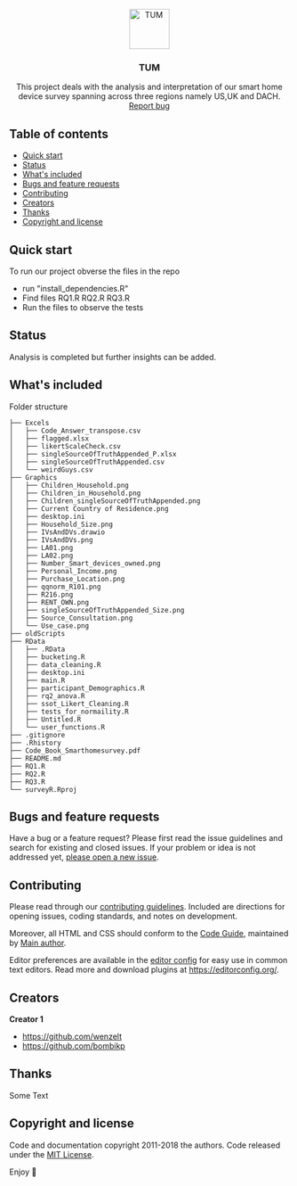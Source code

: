 <p align="center">
  <a href="https://example.com/">
    <img src="https://upload.wikimedia.org/wikipedia/commons/b/ba/Tum_logo.gif" alt="TUM" width=72 height=72>
  </a>

  <h3 align="center">TUM</h3>

  <p align="center">
    This project deals with the analysis and interpretation of our smart home device survey spanning across three regions namely US,UK and DACH. 
    <br>
    <a href="https://github.com/wenzelt/surveyR">Report bug</a>
  </p>
</p>


## Table of contents

- [Quick start](#quick-start)
- [Status](#status)
- [What's included](#whats-included)
- [Bugs and feature requests](#bugs-and-feature-requests)
- [Contributing](#contributing)
- [Creators](#creators)
- [Thanks](#thanks)
- [Copyright and license](#copyright-and-license)


## Quick start

To run our project obverse the files in the repo

- run "install_dependencies.R" 
- Find files RQ1.R RQ2.R RQ3.R
- Run the files to observe the tests

## Status

Analysis is completed but further insights can be added. 

## What's included

Folder structure

```
├── Excels
│   ├── Code_Answer_transpose.csv
│   ├── flagged.xlsx
│   ├── likertScaleCheck.csv
│   ├── singleSourceOfTruthAppended_P.xlsx
│   ├── singleSourceOfTruthAppended.csv
│   └── weirdGuys.csv
├── Graphics
│   ├── Children_Household.png
│   ├── Children_in_Household.png
│   ├── Children_singleSourceOfTruthAppended.png
│   ├── Current Country of Residence.png
│   ├── desktop.ini
│   ├── Household_Size.png
│   ├── IVsAndDVs.drawio
│   ├── IVsAndDVs.png
│   ├── LA01.png
│   ├── LA02.png
│   ├── Number_Smart_devices_owned.png
│   ├── Personal_Income.png
│   ├── Purchase_Location.png
│   ├── qqnorm_R101.png
│   ├── R216.png
│   ├── RENT_OWN.png
│   ├── singleSourceOfTruthAppended_Size.png
│   ├── Source_Consultation.png
│   └── Use_case.png
├── oldScripts
├── RData
│   ├── .RData
│   ├── bucketing.R
│   ├── data_cleaning.R
│   ├── desktop.ini
│   ├── main.R
│   ├── participant_Demographics.R
│   ├── rq2_anova.R
│   ├── ssot_Likert_Cleaning.R
│   ├── tests_for_normaility.R
│   ├── Untitled.R
│   └── user_functions.R
├── .gitignore
├── .Rhistory
├── Code_Book_Smarthomesurvey.pdf
├── README.md
├── RQ1.R
├── RQ2.R
├── RQ3.R
└── surveyR.Rproj
```

## Bugs and feature requests

Have a bug or a feature request? Please first read the issue guidelines and search for existing and closed issues. If your problem or idea is not addressed yet, [please open a new issue](https://reponame/issues/new).

## Contributing

Please read through our [contributing guidelines](https://reponame/blob/master/CONTRIBUTING.md). Included are directions for opening issues, coding standards, and notes on development.

Moreover, all HTML and CSS should conform to the [Code Guide](https://github.com/mdo/code-guide), maintained by [Main author](https://github.com/usernamemainauthor).

Editor preferences are available in the [editor config](https://reponame/blob/master/.editorconfig) for easy use in common text editors. Read more and download plugins at <https://editorconfig.org/>.

## Creators

**Creator 1**

- <https://github.com/wenzelt>
- <https://github.com/bombikp>


## Thanks

Some Text

## Copyright and license

Code and documentation copyright 2011-2018 the authors. Code released under the [MIT License](https://reponame/blob/master/LICENSE).

Enjoy :metal: